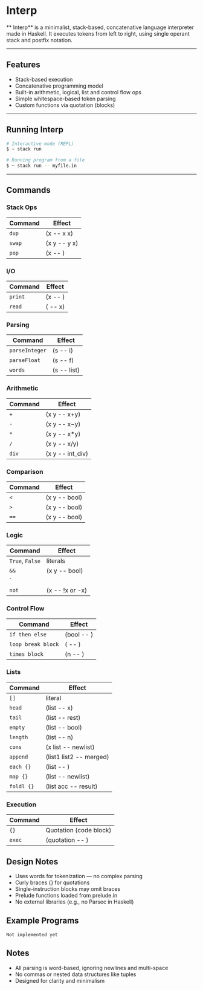
# Interp
** Interp** is a minimalist, stack-based, concatenative language interpreter made in Haskell. It executes tokens from left to right, using  single operant stack and postfix notation.

---

## Features

- Stack-based execution
- Concatenative programming model
- Built-in arithmetic, logical, list and control flow ops
- Simple whitespace-based token parsing
- Custom functions via quotation (blocks)

---

## Running Interp

```Bash
# Interactive mode (REPL)
$ ~ stack run
```

```Bash
# Running program from a file
$ ~ stack run -- myfile.in
```

---

## Commands
### Stack Ops

| Command | Effect |
|--------|--------|
| `dup` | (x -- x x) |
| `swap` | (x y -- y x) |
| `pop` | (x -- ) |

### I/O

| Command | Effect |
|--------|--------|
| `print` | (x -- ) |
| `read` | ( -- x) |

### Parsing

| Command | Effect |
|--------|--------|
| `parseInteger` | (s -- i) |
| `parseFloat` | (s -- f) |
| `words` | (s -- list) |

### Arithmetic

| Command | Effect |
|--------|--------|
| `+` | (x y -- x+y) |
| `-` | (x y -- x−y) |
| `*` | (x y -- x*y) |
| `/` | (x y -- x/y) |
| `div` | (x y -- int_div) |

### Comparison

| Command | Effect |
|--------|--------|
| `<` | (x y -- bool) |
| `>` | (x y -- bool) |
| `==` | (x y -- bool) |

### Logic

| Command | Effect |
|--------|--------|
| `True`, `False` | literals |
| `&&` | (x y -- bool) |
| `||` | (x y -- bool) |
| `not` | (x -- !x or -x) |

### Control Flow

| Command | Effect |
|--------|--------|
| `if then else` | (bool -- ) |
| `loop break block` | ( -- ) |
| `times block` | (n -- ) |

### Lists

| Command | Effect |
|--------|--------|
| `[]` | literal |
| `head` | (list -- x) |
| `tail` | (list -- rest) |
| `empty` | (list -- bool) |
| `length` | (list -- n) |
| `cons` | (x list -- newlist) |
| `append` | (list1 list2 -- merged) |
| `each {}` | (list -- ) |
| `map {}` | (list -- newlist) |
| `foldl {}` | (list acc -- result) |

### Execution

| Command | Effect |
|--------|--------|
| `{}` | Quotation (code block) |
| `exec` | (quotation -- ) |

## Design Notes

* Uses words for tokenization — no complex parsing
* Curly braces {} for quotations
* Single-instruction blocks may omit braces
* Prelude functions loaded from prelude.in
* No external libraries (e.g., no Parsec in Haskell)

## Example Programs
```interp
Not implemented yet
```

## Notes
- All parsing is word-based, ignoring newlines and multi-space
- No commas or nested data structures like tuples
- Designed for clarity and minimalism